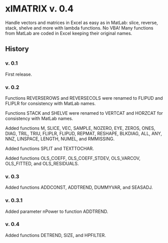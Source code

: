 # xlMATRIX v. 0.4

Handle vectors and matrices in Excel as easy as in MatLab: slice, reverse, stack, shelve and more with lambda functions. No VBA! Many functions from MatLab are coded in Excel keeping their original names.

## History

### v. 0.1
First release.

### v. 0.2
Functions REVERSEROWS and REVERSECOLS were renamed to FLIPUD and FLIPLR for consistency with MatLab names.

Functions STACK and SHELVE were renamed to VERTCAT and HORZCAT for consistency with MatLab names.

Added functions M, SLICE, VEC, SAMPLE, NOZERO, EYE, ZEROS, ONES, DIAG, TRIL, TRIU, FLIPLR, FLIPUD, REPMAT, RESHAPE, BLKDIAG, ALL, ANY, NNZ, LINSPACE, LENGTH, NUMEL, and RMMISSING.

Added functions SPLIT and TEXTTOCHAR.

Added functions OLS_COEFF, OLS_COEFF_STDEV, OLS_VARCOV, OLS_FITTED, and OLS_RESIDUALS.

### v. 0.3
Added functions ADDCONST, ADDTREND, DUMMYVAR, and SEASADJ.

### v. 0.3.1
Added parameter nPower to function ADDTREND.

### v. 0.4
Added functions DETREND, SIZE, and HPFILTER.
